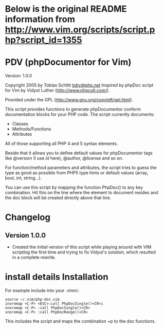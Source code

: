 # Below is the original README information from http://www.vim.org/scripts/script.php?script_id=1355

PDV (phpDocumentor for Vim) 
======================== 

Version: 1.0.0 

Copyright 2005 by Tobias Schlitt <toby@php.net> 
Inspired by phpDoc script for Vim by Vidyut Luther (http://www.phpcult.com/). 

Provided under the GPL (http://www.gnu.org/copyleft/gpl.html). 

This script provides functions to generate phpDocumentor conform 
documentation blocks for your PHP code. The script currently 
documents: 

- Classes 
- Methods/Functions 
- Attributes 

All of those supporting all PHP 4 and 5 syntax elements. 

Beside that it allows you to define default values for phpDocumentor tags 
like @version (I use $id$ here), @author, @license and so on. 

For function/method parameters and attributes, the script tries to guess the 
type as good as possible from PHP5 type hints or default values (array, bool, 
int, string...). 

You can use this script by mapping the function PhpDoc() to any 
key combination. Hit this on the line where the element to document 
resides and the doc block will be created directly above that line. 

Changelog 
========= 

Version 1.0.0 
------------------- 

* Created the initial version of this script while playing around with VIM 
scripting the first time and trying to fix Vidyut's solution, which 
resulted in a complete rewrite.

install details
Installation 
========= 

For example include into your .vimrc: 

	source ~/.vim/php-doc.vim 
	inoremap <C-P> <ESC>:call PhpDocSingle()<CR>i 
	nnoremap <C-P> :call PhpDocSingle()<CR> 
	vnoremap <C-P> :call PhpDocRange()<CR> 

This includes the script and maps the combination <ctrl>+p 
to the doc functions.

